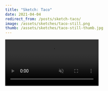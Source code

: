 ```yaml
---
title: "Sketch: Taco"
date: 2021-04-04
redirect_from: /posts/sketch-taco/
image: /assets/sketches/taco-still.png
thumb: /assets/sketches/taco-still-thumb.jpg
---
```


<video autoplay muted loop playsinline class="w-100">
  <source src="{{ "/assets/sketches/taco.mp4" | url }}" type="video/mp4">
</video>
